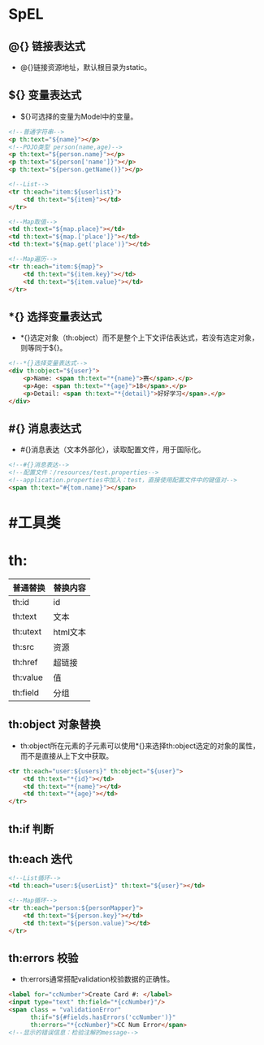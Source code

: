 # SpEL

## @\{\} 链接表达式

- @\{\}链接资源地址，默认根目录为static。

## \$\{\} 变量表达式

- \$\{\}可选择的变量为Model中的变量。

```html
<!--普通字符串-->
<p th:text="${name}"></p>
<!--POJO类型 person(name,age)-->
<p th:text="${person.name}"></p>
<p th:text="${person['name']}"></p>
<p th:text="${person.getName()}"></p>

<!--List-->
<tr th:each="item:${userlist}">
    <td th:text="${item}"></td>
</tr>

<!--Map取值-->
<td th:text="${map.place}"></td>
<td th:text="${map.['place']}"></td>
<td th:text="${map.get('place')}"></td>

<!--Map遍历-->
<tr th:each="item:${map}">
    <td th:text="${item.key}"></td>
    <td th:text="${item.value}"></td>
</tr>
```

## \*\{\} 选择变量表达式

- \*\{\}选定对象（th:object）而不是整个上下文评估表达式，若没有选定对象，则等同于\$\{\}。

```html
<!--*{}选择变量表达式-->
<div th:object="${user}">
    <p>Name: <span th:text="*{name}">赛</span>.</p>
    <p>Age: <span th:text="*{age}">18</span>.</p>
    <p>Detail: <span th:text="*{detail}">好好学习</span>.</p>
</div>
```

## \#\{\} 消息表达式

- #\{\}消息表达（文本外部化），读取配置文件，用于国际化。

```html
<!--#{}消息表达-->
<!--配置文件：/resources/test.properties-->
<!--application.properties中加入：test，直接使用配置文件中的键值对-->
<span th:text="#{tom.name}"></span>
```

# \#工具类

# th:

| 普通替换 | 替换内容 |
| -------- | -------- |
| th:id    | id       |
| th:text  | 文本     |
| th:utext | html文本 |
| th:src   | 资源     |
| th:href  | 超链接   |
| th:value | 值       |
| th:field | 分组     |

## th:object 对象替换

- th:object所在元素的子元素可以使用\*\{\}来选择th:object选定的对象的属性，而不是直接从上下文中获取。

```html
<tr th:each="user:${users}" th:object="${user}">
    <td th:text="*{id}"></td>
    <td th:text="*{name}"></td>
    <td th:text="*{age}"></td>
</tr>
```

## th:if 判断

## th:each 迭代

```html
<!--List循环-->
<td th:each="user:${userList}" th:text="${user}"></td>

<!--Map循环-->
<tr th:each="person:${personMapper}">
    <td th:text="${person.key}"></td>
    <td th:text="${person.value}"></td>
</tr>
```

## th:errors 校验

- th:errors通常搭配validation校验数据的正确性。

```html
<label for="ccNumber">Create Card #: </label>
<input type="text" th:field="*{ccNumber}"/>
<span class = "validationError" 
      th:if="${#fields.hasErrors('ccNumber')}"
      th:errors="*{ccNumber}">CC Num Error</span>
<!--显示的错误信息：检验注解的message-->
```

